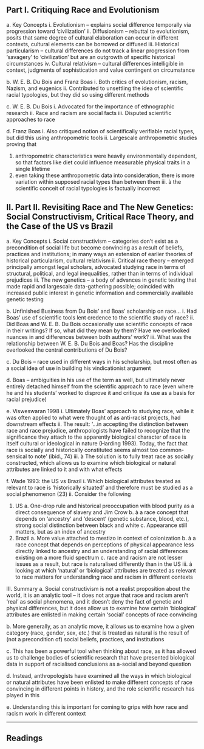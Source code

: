 ## Part I. Critiquing Race and Evolutionism

a. Key Concepts
i. Evolutionism – explains social difference temporally via progression
toward ‘civilization’
ii. Diffusionism – rebuttal to evolutionism, posits that same degree of
cultural elaboration can occur in different contexts, cultural elements can
be borrowed or diffused
iii. Historical particularism – cultural differences do not track a linear
progression from ‘savagery’ to ‘civilization’ but are an outgrowth of
specific historical circumstances
iv. Cultural relativism – cultural differences intelligible in context, judgments
of sophistication and value contingent on circumstance

b. W. E. B. Du Bois and Franz Boas
i. Both critics of evolutionism, racism, Nazism, and eugenics
ii. Contributed to unsettling the idea of scientific racial typologies, but they
did so using different methods

c. W. E. B. Du Bois
i. Advocated for the importance of ethnographic research
ii. Race and racism are social facts
iii. Disputed scientific approaches to race

d. Franz Boas
i. Also critiqued notion of scientifically verifiable racial types, but did this
using anthropometric tools
ii. Largescale anthropometric studies proving that
1. anthropometric characteristics were heavily environmentally
dependent, so that factors like diet could influence measurable
physical traits in a single lifetime
2. even taking these anthropometric data into consideration, there is
more variation within supposed racial types than between them
iii. à the scientific conceit of racial typologies is factually incorrect

## II. Part II. Revisiting Race and The New Genetics: Social Constructivism, Critical Race Theory, and the Case of the US vs Brazil

a. Key Concepts
i. Social constructivism – categories don’t exist as a precondition of social
life but become convincing as a result of beliefs, practices and
institutions; in many ways an extension of earlier theories of historical
particularism, cultural relativism
ii. Critical race theory – emerged principally amongst legal scholars,
advocated studying race in terms of structural, political, and legal
inequalities, rather than in terms of individual prejudices
iii. The new genetics – a body of advances in genetic testing that made rapid
and largescale data-gathering possible; coincided with increased public
interest in genetic information and commercially available genetic testing

b. Unfinished Business from Du Bois’ and Boas’ scholarship on race…
i. Had Boas’ use of scientific tools lent credence to the scientific study of
race?
ii. Did Boas and W. E. B. Du Bois occasionally use scientific concepts of
race in their writings? If so, what did they mean by them? Have we
overlooked nuances in and differences between both authors’ work?
iii. What was the relationship between W. E. B. Du Bois and Boas? Has the
discipline overlooked the central contributions of Du Bois?

c. Du Bois – race used in different ways in his scholarship, but most often as a
social idea of use in building his vindicationist argument

d. Boas – ambiguities in his use of the term as well, but ultimately never entirely
detached himself from the scientific approach to race (even where he and his
students’ worked to disprove it and critique its use as a basis for racial prejudice)

e. Visweswaran 1998
i. Ultimately Boas’ approach to studying race, while it was often applied to
what were thought of as anti-racist projects, had downstream effects
ii. The result: ‘…in accepting the distinction between race and race
prejudice, anthropologists have failed to recognize that the significance
they attach to the apparently biological character of race is itself cultural
or ideological in nature (Harding 1993). Today, the fact that race is
socially and historically constituted seems almost too common-sensical to
note’ (ibid., 74)
iii. à The solution is to fully treat race as socially constructed, which allows
us to examine which biological or natural attributes are linked to it and
with what effects

f. Wade 1993: the US vs Brazil
i. Which biological attributes treated as relevant to race is ‘historically
situated’ and therefore must be studied as a social phenomenon (23)
ii. Consider the following
1. US
a. One-drop rule and historical preoccupation with blood
purity as a direct consequence of slavery and Jim Crow
b. à a race concept that depends on ‘ancestry’ and ‘descent’
(genetic substance, blood, etc.), strong social distinction
between black and white
c. Appearance still matters, but as an index of ancestry
2. Brazil
a. More value attached to mestizo in context of colonization
b. à a race concept that depends on perceptions of physical
appearance less directly linked to ancestry and an
understanding of racial differences existing on a more
fluid spectrum
c. race and racism are not lesser issues as a result, but race is
naturalised differently than in the US
iii. à looking at which ‘natural’ or ‘biological’ attributes are treated as relevant
to race matters for understanding race and racism in different contexts

III. Summary
a. Social constructivism is not a realist proposition about the world, it is an analytic
tool – it does not argue that race and racism aren’t ‘real’ as social phenomena, and
it doesn’t deny the fact of genetic and physical differences, but it does allow us to
examine how certain ‘biological’ attributes are enlisted in making certain ‘social’
concepts of race convincing

b. More generally, as an analytic move, it allows us to examine how a given category
(race, gender, sex, etc.) that is treated as natural is the result of (not a precondition
of) social beliefs, practices, and institutions

c. This has been a powerful tool when thinking about race, as it has allowed us to
challenge bodies of scientific research that have presented biological data in
support of racialised conclusions as a-social and beyond question

d. Instead, anthropologists have examined all the ways in which biological or natural
attributes have been enlisted to make different concepts of race convincing in
different points in history, and the role scientific research has played in this

e. Understanding this is important for coming to grips with how race and racism
work in different context

---

## Readings


